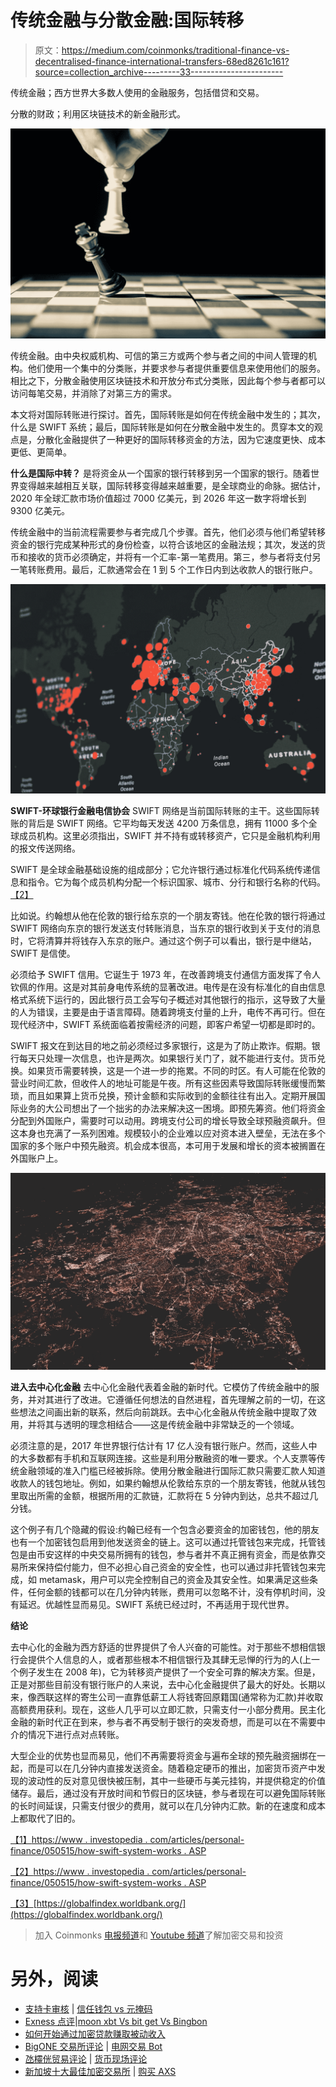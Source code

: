 # 传统金融与分散金融:国际转移

> 原文：<https://medium.com/coinmonks/traditional-finance-vs-decentralised-finance-international-transfers-68ed8261c161?source=collection_archive---------33----------------------->

传统金融；西方世界大多数人使用的金融服务，包括借贷和交易。

分散的财政；利用区块链技术的新金融形式。

![](img/ffde06ddba5940625a61633a56a1ed1a.png)

传统金融。由中央权威机构、可信的第三方或两个参与者之间的中间人管理的机构。他们使用一个集中的分类账，并要求参与者提供重要信息来使用他们的服务。相比之下，分散金融使用区块链技术和开放分布式分类账，因此每个参与者都可以访问每笔交易，并消除了对第三方的需求。

本文将对国际转账进行探讨。首先，国际转账是如何在传统金融中发生的；其次，什么是 SWIFT 系统；最后，国际转账是如何在分散金融中发生的。贯穿本文的观点是，分散化金融提供了一种更好的国际转移资金的方法，因为它速度更快、成本更低、更简单。

**什么是国际中转？** 
是将资金从一个国家的银行转移到另一个国家的银行。随着世界变得越来越相互关联，国际转移变得越来越重要，是全球商业的命脉。据估计，2020 年全球汇款市场价值超过 7000 亿美元，到 2026 年这一数字将增长到 9300 亿美元。

传统金融中的当前流程需要参与者完成几个步骤。首先，他们必须与他们希望转移资金的银行完成某种形式的身份检查，以符合该地区的金融法规；其次，发送的货币和接收的货币必须确定，并将有一个汇率-第一笔费用。第三，参与者将支付另一笔转账费用。最后，汇款通常会在 1 到 5 个工作日内到达收款人的银行账户。

![](img/7b005cba34612c5a11502e5dd7f2a560.png)

**SWIFT-环球银行金融电信协会** 
SWIFT 网络是当前国际转账的主干。这些国际转账的背后是 SWIFT 网络。它平均每天发送 4200 万条信息，拥有 11000 多个全球成员机构。这里必须指出，SWIFT 并不持有或转移资产，它只是金融机构利用的报文传送网络。

SWIFT 是全球金融基础设施的组成部分；它允许银行通过标准化代码系统传递信息和指令。它为每个成员机构分配一个标识国家、城市、分行和银行名称的代码。[【2】](#_ftn2)

比如说。约翰想从他在伦敦的银行给东京的一个朋友寄钱。他在伦敦的银行将通过 SWIFT 网络向东京的银行发送支付转账消息，当东京的银行收到关于支付的消息时，它将清算并将钱存入东京的账户。通过这个例子可以看出，银行是中继站，SWIFT 是信使。

必须给予 SWIFT 信用。它诞生于 1973 年，在改善跨境支付通信方面发挥了令人钦佩的作用。这是对其前身电传系统的显著改进。电传是在没有标准化的自由信息格式系统下运行的，因此银行员工会写句子概述对其他银行的指示，这导致了大量的人为错误，主要是由于语言障碍。随着跨境支付量的上升，电传不再可行。但在现代经济中，SWIFT 系统面临着按需经济的问题，即客户希望一切都是即时的。

SWIFT 报文在到达目的地之前必须经过多家银行，这是为了防止欺诈。假期。银行每天只处理一次信息，也许是两次。如果银行关门了，就不能进行支付。货币兑换。如果货币需要转换，这是一个进一步的拖累。不同的时区。有人可能在伦敦的营业时间汇款，但收件人的地址可能是午夜。所有这些因素导致国际转账缓慢而繁琐，而且如果算上货币兑换，预计金额和实际收到的金额往往有出入。定期开展国际业务的大公司想出了一个拙劣的办法来解决这一困境。即预先筹资。他们将资金分配到外国账户，需要时可以动用。跨境支付公司的增长导致全球预融资飙升。但这本身也充满了一系列困难。规模较小的企业难以应对资本进入壁垒，无法在多个国家的多个账户中预先融资。机会成本很高，本可用于发展和增长的资本被搁置在外国账户上。

![](img/0cad70b299fb49358ff2e0f98d52d9a5.png)

**进入去中心化金融** 
去中心化金融代表着金融的新时代。它模仿了传统金融中的服务，并对其进行了改进。它遵循任何想法的自然进程，首先理解之前的一切，在这些想法之间画出新的联系，然后向前跳跃。去中心化金融从传统金融中提取了效用，并将其与透明的理念相结合——这是传统金融中非常缺乏的一个领域。

必须注意的是，2017 年世界银行估计有 17 亿人没有银行账户。然而，这些人中的大多数都有手机和互联网连接。这些是利用分散融资的唯一要求。个人支票等传统金融领域的准入门槛已经被拆除。使用分散金融进行国际汇款只需要汇款人知道收款人的钱包地址。例如，如果约翰想从伦敦给东京的一个朋友寄钱，他就从钱包里取出所需的金额，根据所用的汇款链，汇款将在 5 分钟内到达，总共不超过几分钱。

这个例子有几个隐藏的假设:约翰已经有一个包含必要资金的加密钱包，他的朋友也有一个加密钱包启用到他发送资金的链上。这可以通过托管钱包来完成，托管钱包是由币安这样的中央交易所拥有的钱包，参与者并不真正拥有资金，而是依靠交易所来保持偿付能力，但不必担心自己资金的安全性，也可以通过非托管钱包来完成，如 metamask，用户可以完全控制自己的资金及其安全性。如果满足这些条件，任何金额的钱都可以在几分钟内转账，费用可以忽略不计，没有停机时间，没有延迟。优越性显而易见。SWIFT 系统已经过时，不再适用于现代世界。

**结论**

去中心化的金融为西方舒适的世界提供了令人兴奋的可能性。对于那些不想相信银行会提供个人信息的人，或者那些根本不相信银行及其肆无忌惮的行为的人(上一个例子发生在 2008 年)，它为转移资产提供了一个安全可靠的解决方案。但是，正是对那些目前没有银行账户的人来说，去中心化金融提供了最大的好处。长期以来，像西联这样的寄生公司一直靠低薪工人将钱寄回原籍国(通常称为汇款)并收取高额费用获利。现在，这些人几乎可以立即汇款，只需支付一小部分费用。民主化金融的新时代正在到来，参与者不再受制于银行的突发奇想，而是可以在不需要中介的情况下进行点对点转账。

大型企业的优势也显而易见，他们不再需要将资金与遍布全球的预先融资捆绑在一起，而是可以在几分钟内直接发送资金。随着稳定硬币的推出，加密货币资产中发现的波动性的反对意见很快被压制，其中一些硬币与美元挂钩，并提供稳定的价值储存。最后，通过没有开放时间和节假日的区块链，参与者现在可以避免国际转账的长时间延误，只需支付很少的费用，就可以在几分钟内汇款。新的在速度和成本上都取代了旧的。

[【1】](#_ftnref1)[https://www . investopedia . com/articles/personal-finance/050515/how-swift-system-works . ASP](https://www.investopedia.com/articles/personal-finance/050515/how-swift-system-works.asp)

[【2】](#_ftnref2)[https://www . investopedia . com/articles/personal-finance/050515/how-swift-system-works . ASP](https://www.investopedia.com/articles/personal-finance/050515/how-swift-system-works.asp)

[【3】](#_ftnref3)[https://globalfindex.worldbank.org/](https://globalfindex.worldbank.org/)

> 加入 Coinmonks [电报频道](https://t.me/coincodecap)和 [Youtube 频道](https://www.youtube.com/c/coinmonks/videos)了解加密交易和投资

# 另外，阅读

*   [支持卡审核](https://coincodecap.com/uphold-card-review) | [信任钱包 vs 元掩码](https://coincodecap.com/trust-wallet-vs-metamask)
*   [Exness 点评](https://coincodecap.com/exness-review)|[moon xbt Vs bit get Vs Bingbon](https://coincodecap.com/bingbon-vs-bitget-vs-moonxbt)
*   [如何开始通过加密贷款赚取被动收入](https://coincodecap.com/passive-income-crypto-lending)
*   [BigONE 交易所评论](/coinmonks/bigone-exchange-review-64705d85a1d4) | [电网交易 Bot](https://coincodecap.com/grid-trading)
*   [氹欞侊贸易评论](https://coincodecap.com/anny-trade-review) | [货币现场评论](https://coincodecap.com/coinspot-review)
*   [新加坡十大最佳加密交易所](https://coincodecap.com/crypto-exchange-in-singapore) | [购买 AXS](https://coincodecap.com/buy-axs-token)